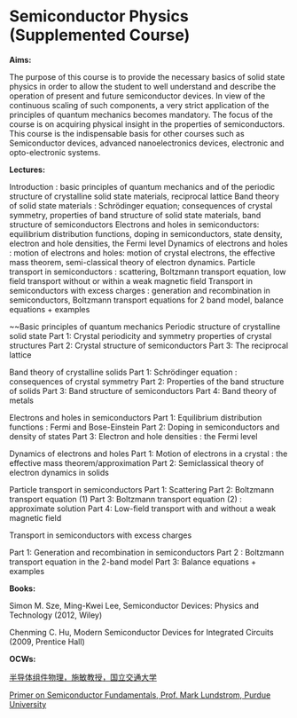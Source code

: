 

# Semiconductor Physics (Supplemented Course)

**Aims:**

The purpose of this course is to provide the necessary basics of solid state physics in order to allow the student to well understand and describe the operation of present and future semiconductor devices. In view of the continuous scaling of such components, a very strict application of the principles of quantum mechanics becomes mandatory. The focus of the course is on acquiring physical insight in the properties of semiconductors. This course is the indispensable basis for other courses such as Semiconductor devices, advanced nanoelectronics devices, electronic and opto-electronic systems.

**Lectures:**

Introduction : basic principles of quantum mechanics and of the periodic structure of crystalline solid state materials, reciprocal lattice
Band theory of solid state materials : Schrödinger equation; consequences of crystal symmetry, properties of band structure of solid state materials, band structure of semiconductors
Electrons and holes in semiconductors: equilibrium distribution functions, doping in semiconductors, state density, electron and hole densities, the Fermi level
Dynamics of electrons and holes : motion of electrons and holes: motion of crystal electrons, the effective mass theorem, semi-classical theory of electron dynamics.
Particle transport in semiconductors : scattering, Boltzmann transport equation, low field transport without or within a weak magnetic field
Transport in semiconductors with excess charges : generation and recombination in semiconductors, Boltzmann transport equations for 2 band model, balance equations + examples

~~Basic principles of quantum mechanics
Periodic structure of crystalline solid state
Part 1: Crystal periodicity and symmetry properties of crystal structures
Part 2: Crystal structure of semiconductors
Part 3: The reciprocal lattice

Band theory of crystalline solids
Part 1: Schrödinger equation : consequences of crystal symmetry
Part 2: Properties of the band structure of solids
Part 3: Band structure of semiconductors
Part 4: Band theory of metals

Electrons and holes in semiconductors
Part 1: Equilibrium distribution functions : Fermi and Bose-Einstein
Part 2: Doping in semiconductors and density of states
Part 3: Electron and hole densities : the Fermi level

Dynamics of electrons and holes
Part 1: Motion of electrons in a crystal : the effective mass theorem/approximation
Part 2: Semiclassical theory of electron dynamics in solids

Particle transport in semiconductors
Part 1: Scattering
Part 2: Boltzmann transport equation (1)
Part 3: Boltzmann transport equation (2) : approximate solution
Part 4: Low-field transport with and without a weak magnetic field

Transport in semiconductors with excess charges

Part 1: Generation and recombination in semiconductors
Part 2 : Boltzmann transport equation in the 2-band model
Part 3: Balance equations + examples

**Books:**

Simon M. Sze, Ming-Kwei Lee, Semiconductor Devices: Physics and Technology (2012, Wiley) 

Chenming C. Hu, Modern Semiconductor Devices for Integrated Circuits (2009, Prentice Hall)

**OCWs:**

[半导体组件物理，施敏教授，国立交通大学](https://www.ewant.org/admin/tool/mooccourse/mnetcourseinfo.php?hostid=7&id=1751)

[Primer on Semiconductor Fundamentals, Prof. Mark Lundstrom, Purdue University](https://nanohub.org/courses/psf)